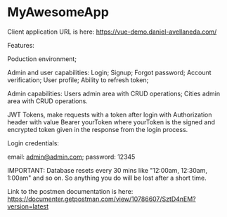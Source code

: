 # MyAwesomeApp

Client application URL is here: https://vue-demo.daniel-avellaneda.com/

Features: 

Poduction environment; 

Admin and user capabilities: Login; Signup; Forgot password; Account verification; User profile; Ability to refresh token;

Admin capabilities: Users admin area with CRUD operations; Cities admin area with CRUD operations.

JWT Tokens, make requests with a token after login with Authorization header with value Bearer yourToken
where yourToken is the signed and encrypted token given in the response from the login process.


Login credentials:

email: admin@admin.com; password: 12345

IMPORTANT: Database resets every 30 mins like "12:00am, 12:30am, 1:00am" and so on. So anything you do will be lost after a short time.

Link to the postmen documentation is here: https://documenter.getpostman.com/view/10786607/SztD4nEM?version=latest


